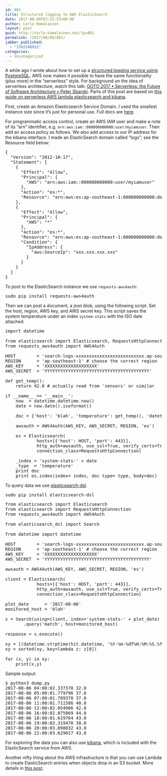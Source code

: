 ```yaml
---
id: 881
title: Structured logging to AWS ElasticSearch
date: 2017-08-09T03:21:53+00:00
author: Carlo Hamalainen
layout: post
guid: http://carlo-hamalainen.net/?p=881
permalink: /2017/08/09/881/
jabber_published:
  - "1502248915"
categories:
  - Uncategorized
---
```

A while ago I wrote about how to set up a [structured logging service using PostgreSQL](https://carlo-hamalainen.net/2016/04/27/structured-logging/). AWS now makes it possible to have the same functionality (plus more) in the &#8220;serverless&#8221; style. For background on the idea of serverless architecture, watch this talk: [GOTO 2017 • Serverless: the Future of Software Architecture • Peter Sbarski](https://www.youtube.com/watch?v=LAWjdZYrUgI&list=ULfG4Lndk-PTI&index=83). Parts of this post are based on [this guide on serverless AWS lambda elasticsearch and kibana](https://kerneltrick.in/serverless-aws-lambda-elasticsearch-kibana/).

First, create an Amazon Elasticsearch Service Domain. I used the smallest instance size since it&#8217;s just for personal use. Full docs are [here](https://docs.aws.amazon.com/elasticsearch-service/latest/developerguide/es-createupdatedomains.html).

For programmatic access control, create an AWS IAM user and make a note of its &#8220;arn&#8221; identifier, e.g. `arn:aws:iam::000000000000:user/myiamuser`. Then add an access policy as follows. We also add access to our IP address for the kibana interface. I made an ElasticSearch domain called &#8220;logs&#8221;; see the Resource field below:

<pre class="brush: plain; title: ; notranslate" title="">{
  &quot;Version&quot;: &quot;2012-10-17&quot;,
  &quot;Statement&quot;: [
    {
      &quot;Effect&quot;: &quot;Allow&quot;,
      &quot;Principal&quot;: {
        &quot;AWS&quot;: &quot;arn:aws:iam::000000000000:user/myiamuser&quot;
      },
      &quot;Action&quot;: &quot;es:*&quot;,
      &quot;Resource&quot;: &quot;arn:aws:es:ap-southeast-1:000000000000:domain/logs/*&quot;
    },
    {
      &quot;Effect&quot;: &quot;Allow&quot;,
      &quot;Principal&quot;: {
        &quot;AWS&quot;: &quot;*&quot;
      },
      &quot;Action&quot;: &quot;es:*&quot;,
      &quot;Resource&quot;: &quot;arn:aws:es:ap-southeast-1:000000000000:domain/logs/*&quot;,
      &quot;Condition&quot;: {
        &quot;IpAddress&quot;: {
          &quot;aws:SourceIp&quot;: &quot;xxx.xxx.xxx.xxx&quot;
        }
      }
    }
  ]
}
</pre>

To post to the ElasticSearch instance we use `requests-aws4auth`:

<pre>sudo pip install requests-aws4auth
</pre>

Then we can post a document, a json blob, using the following script. Set the host, region, AWS key, and AWS secret key. This script saves the system temperature under an index `system-stats` with the ISO date attached.

<pre class="brush: python; title: ; notranslate" title="">import datetime 

from elasticsearch import Elasticsearch, RequestsHttpConnection
from requests_aws4auth import AWS4Auth

HOST        = 'search-logs-xxxxxxxxxxxxxxxxxxxxxxxxxx.ap-southeast-1.es.amazonaws.com' # see 'Endpoint' in ES status page
REGION      = 'ap-southeast-1' # choose the correct region
AWS_KEY     = 'XXXXXXXXXXXXXXXXXXXX'
AWS_SECRET  = 'YYYYYYYYYYYYYYYYYYYYYYYYYYYYYYYYYYYYYYYY'
 
def get_temp():
    return 42.0 # actually read from 'sensors' or similar

if __name__ == '__main__':
    now  = datetime.datetime.now()
    date = now.date().isoformat()

    doc = {'host': 'blah', 'temperature': get_temp(), 'datetime': now.isoformat()}

    awsauth = AWS4Auth(AWS_KEY, AWS_SECRET, REGION, 'es')

    es = Elasticsearch(
            hosts=[{'host': HOST, 'port': 443}],
            http_auth=awsauth, use_ssl=True, verify_certs=True,
            connection_class=RequestsHttpConnection)

    _index = 'system-stats-' + date
    _type  = 'temperature'
    print doc
    print es.index(index=_index, doc_type=_type, body=doc)
</pre>

To query data we use [elasticsearch-dsl](https://elasticsearch-dsl.readthedocs.io/en/latest/).

<pre>sudo pip install elasticsearch-dsl
</pre>

<pre class="brush: python; title: ; notranslate" title="">from elasticsearch import Elasticsearch
from elasticsearch import RequestsHttpConnection
from requests_aws4auth import AWS4Auth

from elasticsearch_dsl import Search

from datetime import datetime

HOST        = 'search-logs-xxxxxxxxxxxxxxxxxxxxxxxxxx.ap-southeast-1.es.amazonaws.com' # see 'Endpoint' in ES status page
REGION      = 'ap-southeast-1' # choose the correct region
AWS_KEY     = 'XXXXXXXXXXXXXXXXXXXX'
AWS_SECRET  = 'YYYYYYYYYYYYYYYYYYYYYYYYYYYYYYYYYYYYYYYY'

awsauth = AWS4Auth(AWS_KEY, AWS_SECRET, REGION, 'es')

client = Elasticsearch(
            hosts=[{'host': HOST, 'port': 443}],
            http_auth=awsauth, use_ssl=True, verify_certs=True,
            connection_class=RequestsHttpConnection)

plot_date      = '2017-08-06'
monitored_host = 'blah'

s = Search(using=client, index='system-stats-' + plot_date) \
       .query('match', host=monitored_host)

response = s.execute()

xy = [(datetime.strptime(hit.datetime, '%Y-%m-%dT%H:%M:%S.%f'), hit.temperature) for hit in response]
xy = sorted(xy, key=lambda z: z[0])

for (x, y) in xy:
    print(x,y)
</pre>

Sample output:

<pre>$ python3 dump.py 
2017-08-06 04:00:02.337370 32.0
2017-08-06 05:00:01.779796 37.0
2017-08-06 07:00:01.789370 37.0
2017-08-06 11:00:01.711586 40.0
2017-08-06 12:00:02.054906 42.0
2017-08-06 16:00:02.075869 44.0
2017-08-06 18:00:01.619764 43.0
2017-08-06 19:00:02.319470 38.0
2017-08-06 20:00:03.098032 43.0
2017-08-06 22:00:03.629017 43.0
</pre>

For exploring the data you can also use [kibana](https://aws.amazon.com/elasticsearch-service/kibana/), which is included with the ElasticSearch service from AWS.

Another nifty thing about the AWS infrastructure is that you can use Lambda to create ElasticSearch entries when objects drop in an S3 bucket. More details in [this post](https://kerneltrick.in/serverless-aws-lambda-elasticsearch-kibana/).